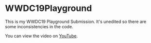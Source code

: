# WWDC19Playground
This is my WWDC19 Playground Submission. It's unedited so there are some inconsistencies in the code.

You can view the video on [YouTube](https://www.youtube.com/watch?v=GEUrMbx_uac).
